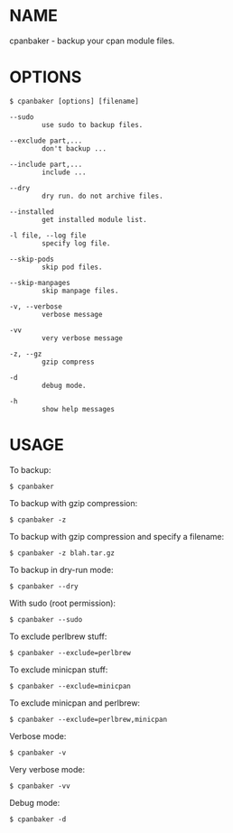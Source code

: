 # NAME

cpanbaker - backup your cpan module files.

# OPTIONS

    $ cpanbaker [options] [filename]

    --sudo
            use sudo to backup files.

    --exclude part,...
            don't backup ...

    --include part,...
            include ...

    --dry
            dry run. do not archive files.

    --installed
            get installed module list.

    -l file, --log file
            specify log file.

    --skip-pods
            skip pod files.

    --skip-manpages
            skip manpage files.

    -v, --verbose
            verbose message

    -vv
            very verbose message

    -z, --gz
            gzip compress

    -d
            debug mode.

    -h
            show help messages

# USAGE

To backup:

    $ cpanbaker 

To backup with gzip compression:

    $ cpanbaker -z

To backup with gzip compression and specify a filename:

    $ cpanbaker -z blah.tar.gz

To backup in dry-run mode:

    $ cpanbaker --dry

With sudo (root permission):

    $ cpanbaker --sudo

To exclude perlbrew stuff:

    $ cpanbaker --exclude=perlbrew

To exclude minicpan stuff:

    $ cpanbaker --exclude=minicpan

To exclude minicpan and perlbrew:

    $ cpanbaker --exclude=perlbrew,minicpan

Verbose mode:

    $ cpanbaker -v

Very verbose mode:

    $ cpanbaker -vv

Debug mode:

    $ cpanbaker -d